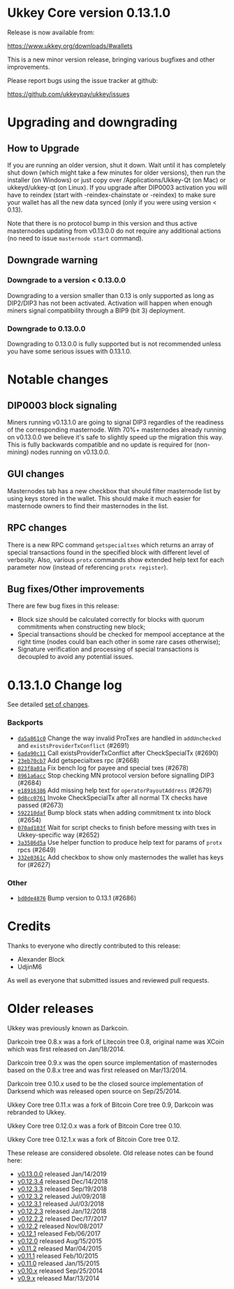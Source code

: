 Ukkey Core version 0.13.1.0
==========================

Release is now available from:

  <https://www.ukkey.org/downloads/#wallets>

This is a new minor version release, bringing various bugfixes and other improvements.

Please report bugs using the issue tracker at github:

  <https://github.com/ukkeypay/ukkey/issues>


Upgrading and downgrading
=========================

How to Upgrade
--------------

If you are running an older version, shut it down. Wait until it has completely
shut down (which might take a few minutes for older versions), then run the
installer (on Windows) or just copy over /Applications/Ukkey-Qt (on Mac) or
ukkeyd/ukkey-qt (on Linux). If you upgrade after DIP0003 activation you will
have to reindex (start with -reindex-chainstate or -reindex) to make sure
your wallet has all the new data synced (only if you were using version < 0.13).

Note that there is no protocol bump in this version and thus active masternodes
updating from v0.13.0.0 do not require any additional actions (no need to issue
`masternode start` command).

Downgrade warning
-----------------

### Downgrade to a version < 0.13.0.0

Downgrading to a version smaller than 0.13 is only supported as long as DIP2/DIP3
has not been activated. Activation will happen when enough miners signal compatibility
through a BIP9 (bit 3) deployment.

### Downgrade to 0.13.0.0

Downgrading to 0.13.0.0 is fully supported but is not recommended unless you have some serious issues with 0.13.1.0.

Notable changes
===============

DIP0003 block signaling
-----------------------
Miners running v0.13.1.0 are going to signal DIP3 regardles of the readiness of the corresponding masternode.
With 70%+ masternodes already running on v0.13.0.0 we believe it's safe to slightly speed up the migration
this way. This is fully backwards compatible and no update is required for (non-mining) nodes running on v0.13.0.0.

GUI changes
-----------
Masternodes tab has a new checkbox that should filter masternode list by using keys stored in the wallet.
This should make it much easier for masternode owners to find their masternodes in the list.

RPC changes
-----------
There is a new RPC command `getspecialtxes` which returns an array of special transactions found in the specified
block with different level of verbosity. Also, various `protx` commands show extended help text for each parameter
now (instead of referencing `protx register`).

Bug fixes/Other improvements
----------------------------
There are few bug fixes in this release:
- Block size should be calculated correctly for blocks with quorum commitments when constructing new block;
- Special transactions should be checked for mempool acceptance at the right time (nodes could ban each other
in some rare cases otherwise);
- Signature verification and processing of special transactions is decoupled to avoid any potential issues.

 0.13.1.0 Change log
===================

See detailed [set of changes](https://github.com/ukkeypay/ukkey/compare/v0.13.0.0...ukkeypay:v0.13.1.0).

### Backports

- [`da5a861c0`](https://github.com/ukkeypay/ukkey/commit/da5a861c0) Change the way invalid ProTxes are handled in `addUnchecked` and `existsProviderTxConflict` (#2691)
- [`6ada90c11`](https://github.com/ukkeypay/ukkey/commit/6ada90c11) Call existsProviderTxConflict after CheckSpecialTx (#2690)
- [`23eb70cb7`](https://github.com/ukkeypay/ukkey/commit/23eb70cb7) Add getspecialtxes rpc (#2668)
- [`023f8a01a`](https://github.com/ukkeypay/ukkey/commit/023f8a01a) Fix bench log for payee and special txes (#2678)
- [`8961a6acc`](https://github.com/ukkeypay/ukkey/commit/8961a6acc) Stop checking MN protocol version before signalling DIP3 (#2684)
- [`e18916386`](https://github.com/ukkeypay/ukkey/commit/e18916386) Add missing help text for `operatorPayoutAddress` (#2679)
- [`0d8cc0761`](https://github.com/ukkeypay/ukkey/commit/0d8cc0761) Invoke CheckSpecialTx after all normal TX checks have passed (#2673)
- [`592210daf`](https://github.com/ukkeypay/ukkey/commit/592210daf) Bump block stats when adding commitment tx into block (#2654)
- [`070ad103f`](https://github.com/ukkeypay/ukkey/commit/070ad103f) Wait for script checks to finish before messing with txes in Ukkey-specific way (#2652)
- [`3a3586d5a`](https://github.com/ukkeypay/ukkey/commit/3a3586d5a) Use helper function to produce help text for params of `protx` rpcs (#2649)
- [`332e0361c`](https://github.com/ukkeypay/ukkey/commit/332e0361c) Add checkbox to show only masternodes the wallet has keys for (#2627)

### Other

- [`bd0de4876`](https://github.com/ukkeypay/ukkey/commit/bd0de4876) Bump version to 0.13.1 (#2686)

Credits
=======

Thanks to everyone who directly contributed to this release:

- Alexander Block
- UdjinM6

As well as everyone that submitted issues and reviewed pull requests.

Older releases
==============

Ukkey was previously known as Darkcoin.

Darkcoin tree 0.8.x was a fork of Litecoin tree 0.8, original name was XCoin
which was first released on Jan/18/2014.

Darkcoin tree 0.9.x was the open source implementation of masternodes based on
the 0.8.x tree and was first released on Mar/13/2014.

Darkcoin tree 0.10.x used to be the closed source implementation of Darksend
which was released open source on Sep/25/2014.

Ukkey Core tree 0.11.x was a fork of Bitcoin Core tree 0.9,
Darkcoin was rebranded to Ukkey.

Ukkey Core tree 0.12.0.x was a fork of Bitcoin Core tree 0.10.

Ukkey Core tree 0.12.1.x was a fork of Bitcoin Core tree 0.12.

These release are considered obsolete. Old release notes can be found here:

- [v0.13.0.0](https://github.com/ukkeypay/ukkey/blob/master/doc/release-notes/ukkey/release-notes-0.13.0.0.md) released Jan/14/2019
- [v0.12.3.4](https://github.com/ukkeypay/ukkey/blob/master/doc/release-notes/ukkey/release-notes-0.12.3.4.md) released Dec/14/2018
- [v0.12.3.3](https://github.com/ukkeypay/ukkey/blob/master/doc/release-notes/ukkey/release-notes-0.12.3.3.md) released Sep/19/2018
- [v0.12.3.2](https://github.com/ukkeypay/ukkey/blob/master/doc/release-notes/ukkey/release-notes-0.12.3.2.md) released Jul/09/2018
- [v0.12.3.1](https://github.com/ukkeypay/ukkey/blob/master/doc/release-notes/ukkey/release-notes-0.12.3.1.md) released Jul/03/2018
- [v0.12.2.3](https://github.com/ukkeypay/ukkey/blob/master/doc/release-notes/ukkey/release-notes-0.12.2.3.md) released Jan/12/2018
- [v0.12.2.2](https://github.com/ukkeypay/ukkey/blob/master/doc/release-notes/ukkey/release-notes-0.12.2.2.md) released Dec/17/2017
- [v0.12.2](https://github.com/ukkeypay/ukkey/blob/master/doc/release-notes/ukkey/release-notes-0.12.2.md) released Nov/08/2017
- [v0.12.1](https://github.com/ukkeypay/ukkey/blob/master/doc/release-notes/ukkey/release-notes-0.12.1.md) released Feb/06/2017
- [v0.12.0](https://github.com/ukkeypay/ukkey/blob/master/doc/release-notes/ukkey/release-notes-0.12.0.md) released Aug/15/2015
- [v0.11.2](https://github.com/ukkeypay/ukkey/blob/master/doc/release-notes/ukkey/release-notes-0.11.2.md) released Mar/04/2015
- [v0.11.1](https://github.com/ukkeypay/ukkey/blob/master/doc/release-notes/ukkey/release-notes-0.11.1.md) released Feb/10/2015
- [v0.11.0](https://github.com/ukkeypay/ukkey/blob/master/doc/release-notes/ukkey/release-notes-0.11.0.md) released Jan/15/2015
- [v0.10.x](https://github.com/ukkeypay/ukkey/blob/master/doc/release-notes/ukkey/release-notes-0.10.0.md) released Sep/25/2014
- [v0.9.x](https://github.com/ukkeypay/ukkey/blob/master/doc/release-notes/ukkey/release-notes-0.9.0.md) released Mar/13/2014

